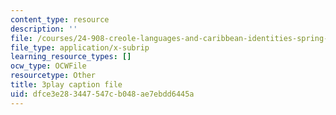```yaml
---
content_type: resource
description: ''
file: /courses/24-908-creole-languages-and-caribbean-identities-spring-2017/dfce3e283447547cb048ae7ebdd6445a_z_YXJLMpxoM.vtt
file_type: application/x-subrip
learning_resource_types: []
ocw_type: OCWFile
resourcetype: Other
title: 3play caption file
uid: dfce3e28-3447-547c-b048-ae7ebdd6445a
---
```


